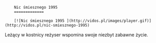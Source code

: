 
        Nic śmiesznego 1995 
        =============
        
        [![Nic śmiesznego 1995 ](http://vidos.pl/images/player.gif)](http://vidos.pl/nic-smiesznego-1995)
        
        
 Leżący w kostnicy reżyser wspomina swoje niezbyt zabawne życie.
    